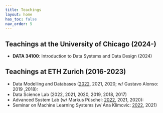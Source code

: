 ```yaml
---
title: Teachings
layout: home
has_toc: false
nav_order: 5
---
```


## Teachings at the University of Chicago (2024-)

- **DATA 34100**: Introduction to Data Systems and Data Design (2024)

## Teachings at ETH Zurich (2016-2023)

- Data Modelling and Databases ([2022](https://ds3lab.inf.ethz.ch/dmdb.html), 2021, 2020; w/ Gustavo Alonso: 2019 ,2018): 
- Data Science Lab (2022, 2021, 2020, 2019, 2018, 2017)
- Advanced System Lab (w/ Markus Püschel: [2022](https://acl.inf.ethz.ch/teaching/fastcode/2022/), 2021, 2020): 
- Seminar on Machine Learning Systems (w/ Ana Klimovic: [2022](https://systems.ethz.ch/education/courses/2022-autumn-semester/seminar-on-machine-learning-systems.html), 2021)
